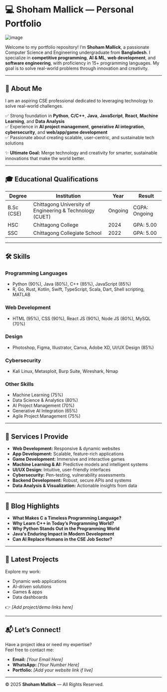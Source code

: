 # 💻 Shoham Mallick — Personal Portfolio

![image](https://github.com/user-attachments/assets/2a98c0e8-5ebf-40af-8300-e88b6a6b7e6c)


Welcome to my portfolio repository! I’m **Shoham Mallick**, a passionate Computer Science and Engineering undergraduate from **Bangladesh**. I specialize in **competitive programming**, **AI & ML**, **web development**, and **software engineering**, with proficiency in 15+ programming languages. My goal is to solve real-world problems through innovation and creativity.

---

## 🚀 About Me

I am an aspiring CSE professional dedicated to leveraging technology to solve real-world challenges.

✅ Strong foundation in **Python**, **C/C++**, **Java**, **JavaScript**, **React**, **Machine Learning**, and **Data Analysis**  
✅ Experience in **AI project management**, **generative AI integration**, **cybersecurity**, and **web/app/game development**  
✅ Passionate about creating scalable, user-centric, and sustainable tech solutions  

✨ **Ultimate Goal:** Merge technology and creativity for smarter, sustainable innovations that make the world better.

---

## 🎓 Educational Qualifications

| Degree | Institution | Year | Result |
|---------|------------------------------|---------|--------|
| B.Sc (CSE) | Chittagong University of Engineering & Technology (CUET) | Ongoing | CGPA: Ongoing |
| HSC | Chittagong College | 2024 | GPA: 5.00 |
| SSC | Chittagong Collegiate School | 2022 | GPA: 5.00 |

---

## 🛠 Skills

### Programming Languages
- Python (90%), Java (80%), C++ (85%), JavaScript (85%)
- R, Go, Rust, Kotlin, Swift, TypeScript, Scala, Dart, Shell scripting, MATLAB

### Web Development
- HTML (95%), CSS (90%), React JS (90%), Node JS (80%), MySQL (70%)

### Design
- Photoshop, Figma, Illustrator, Canva, Adobe XD, UI/UX Design (85%)

### Cybersecurity
- Kali Linux, Metasploit, Burp Suite, Wireshark, Nmap

### Other Skills
- Machine Learning (75%)
- Data Science & Analytics (80%)
- AI Project Management (70%)
- Generative AI Integration (65%)
- Agile Project Management (75%)

---

## 💼 Services I Provide

- **Web Development:** Responsive & dynamic websites  
- **App Development:** Scalable, feature-rich applications  
- **Game Development:** Immersive and interactive games  
- **Machine Learning & AI:** Predictive models and intelligent systems  
- **UI/UX Design:** Intuitive, user-friendly interfaces  
- **Cybersecurity:** Pen-testing, vulnerability assessments  
- **Backend Development:** Robust, secure APIs and systems  
- **Data Analysis & Visualization:** Actionable insights from data  

---

## 📝 Blog Highlights

- **What Makes C a Timeless Programming Language?**
- **Why Learn C++ in Today’s Programming World?**
- **Why Python Stands Out in the Programming World**
- **Java's Enduring Impact in Modern Development**
- **Can AI Replace Humans in the CSE Job Sector?**

---

## 📂 Latest Projects

Explore my work:
- Dynamic web applications  
- AI-driven solutions  
- Games & apps  
- Data dashboards  

👉 *[Add project/demo links here]*

---

## 📬 Let’s Connect!

Have a project idea or need my expertise?  
Feel free to contact me:
- **Email:** *[Your Email Here]*  
- **WhatsApp:** *[Your Number Here]*  
- **Portfolio:** *[Add your website link if live]*  

---

© 2025 **Shoham Mallick** — All Rights Reserved.
